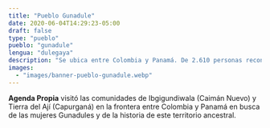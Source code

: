 ```yaml
---
title: "Pueblo Gunadule"
date: 2020-06-04T14:29:23-05:00
draft: false
type: "pueblo"
pueblo: "gunadule"
lengua: "dulegaya"
description: "Se ubica entre Colombia y Panamá. De 2.610 personas reconocidas como Gunadule (Cuna-Tule o Kunas), 1.280 son Dule Omegan (mujeres). Con hilos, agujas y retazos, ellas crean las molas, su tejido ancestral. Y así, preservan los saberes de su pueblo"
images:
  - "images/banner-pueblo-gunadule.webp"
---
```


**Agenda Propia** visitó las comunidades de Ibgigundiwala (Caimán Nuevo) y Tierra del Ají (Capurganá) en la frontera entre Colombia y Panamá en busca de las mujeres Gunadules y de la historia de este territorio ancestral.